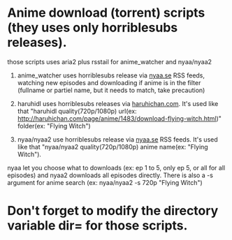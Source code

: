 # Anime download (torrent) scripts (they uses only horriblesubs releases).

those scripts uses aria2 plus rsstail for anime_watcher and nyaa/nyaa2

1) anime_watcher uses horriblesubs release via [nyaa.se](https://nyaa.se) RSS feeds, watching new episodes and downloading if anime is in the filter (fullname or partiel name, but it needs to match, take precaution)

2) haruhidl uses horriblesubs releases via [haruhichan.com](https://haruhichan.com). It's used like that "haruhidl quality(720p/1080p) url(ex: http://haruhichan.com/page/anime/1483/download-flying-witch.html)" folder(ex: "Flying Witch")

3) nyaa/nyaa2 use horriblesubs release via [nyaa.se](https://nyaa.se) RSS feeds. It's used like that "nyaa/nyaa2 quality(720p/1080p) anime name(ex: "Flying Witch").

nyaa let you choose what to downloads (ex: ep 1 to 5, only ep 5, or all for all episodes) and nyaa2 downloads all episodes directly. There is also a -s argument for anime search (ex: nyaa/nyaa2 -s 720p "Flying Witch")

# Don't forget to modify the directory variable dir= for those scripts.

